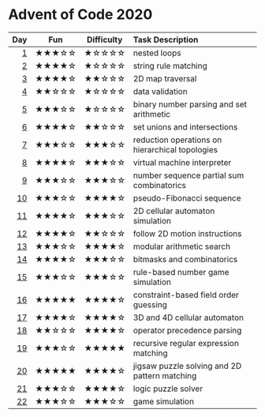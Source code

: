 # Advent of Code 2020

| Day      | Fun   | Difficulty | Task Description
| -------: | :---: | :--------: | :---------------
|  [1](01) | ★★★☆☆ | ★☆☆☆☆      | nested loops
|  [2](02) | ★★★★☆ | ★☆☆☆☆      | string rule matching
|  [3](03) | ★★★★☆ | ★★☆☆☆      | 2D map traversal
|  [4](04) | ★★☆☆☆ | ★☆☆☆☆      | data validation
|  [5](05) | ★★★☆☆ | ★☆☆☆☆      | binary number parsing and set arithmetic
|  [6](06) | ★★★★☆ | ★★☆☆☆      | set unions and intersections
|  [7](07) | ★★★☆☆ | ★★★☆☆      | reduction operations on hierarchical topologies
|  [8](08) | ★★★★☆ | ★★★☆☆      | virtual machine interpreter
|  [9](09) | ★★★☆☆ | ★★★☆☆      | number sequence partial sum combinatorics
| [10](10) | ★★★☆☆ | ★★★★☆      | pseudo-Fibonacci sequence
| [11](11) | ★★★★☆ | ★★★☆☆      | 2D cellular automaton simulation
| [12](12) | ★★★★☆ | ★★☆☆☆      | follow 2D motion instructions
| [13](13) | ★★★☆☆ | ★★★★☆      | modular arithmetic search
| [14](14) | ★★★★☆ | ★★★☆☆      | bitmasks and combinatorics
| [15](15) | ★★★☆☆ | ★★★☆☆      | rule-based number game simulation
| [16](16) | ★★★★★ | ★★★★☆      | constraint-based field order guessing
| [17](17) | ★★★★☆ | ★★★★☆      | 3D and 4D cellular automaton
| [18](18) | ★★☆☆☆ | ★★★★☆      | operator precedence parsing
| [19](19) | ★★★☆☆ | ★★★★★      | recursive regular expression matching
| [20](20) | ★★★★★ | ★★★★☆      | jigsaw puzzle solving and 2D pattern matching
| [21](21) | ★★★☆☆ | ★★★★☆      | logic puzzle solver
| [22](22) | ★★★☆☆ | ★★★☆☆      | game simulation
